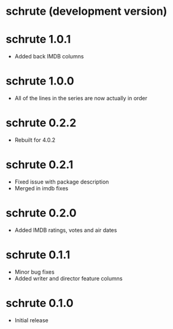 # schrute (development version)

# schrute 1.0.1
* Added back IMDB columns

# schrute 1.0.0
* All of the lines in the series are now actually in order

# schrute 0.2.2
* Rebuilt for 4.0.2

# schrute 0.2.1
* Fixed issue with package description
* Merged in imdb fixes

# schrute 0.2.0
* Added IMDB ratings, votes and air dates

# schrute 0.1.1
* Minor bug fixes
* Added writer and director feature columns

# schrute 0.1.0
* Initial release


